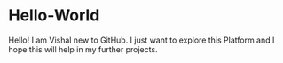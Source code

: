 # Hello-World
Hello! I am Vishal new to GitHub. I just want to explore this Platform and I hope this will help in my further projects.
